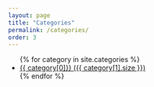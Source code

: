 ```yaml
---
layout: page
title: "Categories"
permalink: /categories/
order: 3
---
```


<!-- [cdz]: 参考
https://stackoverflow.com/questions/34514852/having-jekyll-categories-count-and-linked-to-a-list-of-posts-related-to-it -->
<ul class="tag-box inline">
  {% for category in site.categories %}
    <li>
    <div><a href="{{ site.baseurl }}/categories/{{ category[0] }}">{{ category[0]}} <span>  ({{ category[1].size }}) </span></a></div>
    </li>
  {% endfor %}
</ul>

